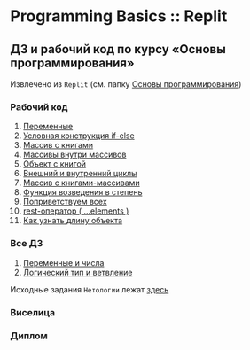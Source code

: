 # Programming Basics :: Replit
## ДЗ и рабочий код по курсу «Основы программирования»
Извлечено из `Replit` (см. папку [Основы программирования](https://replit.com/repls/folder/%D0%9E%D1%81%D0%BD%D0%BE%D0%B2%D1%8B%20%D0%BF%D1%80%D0%BE%D0%B3%D1%80%D0%B0%D0%BC%D0%BC%D0%B8%D1%80%D0%BE%D0%B2%D0%B0%D0%BD%D0%B8%D1%8F))

### Рабочий код
1. [Переменные](./basics_1-Main//1-MyFirstNode.js)
2. [Условная конструкция if-else](./basics_1-Main/2-itCaseUpload.js)
3. [Массив с книгами](./basics_1-Main/3-booksMassive.js)
4. [Массивы внутри массивов](./basics_1-Main/4-massive-inside-booksMassive.js)
5. [Объект с книгой](./basics_1-Main/5-object-of-Book.js)
6. [Внешний и внутренний циклы](./basics_1-Main/6-outer-and-inner-loops.js)
7. [Массив с книгами-массивами](./basics_1-Main/7-books-Massive.js)
8. [Функция возведения в степень](./basics_1-Main/8-exponentiation-function.js)
9. [Поприветствуем всех](./basics_1-Main/9-greatingAll-function.js)
10. [rest-оператор ( ...elements )](./basics_1-Main/10-rest-elements.js)
11.  [Как узнать длину объекта](./basics_1-Main/11-length-of-object.js)

### Все ДЗ
1. [Переменные и числа](./basics_2-Homework/1-variables/README.md)
2. [Логический тип и ветвление](./basics_2-Homework/2-if-and-boolean/README.md)

Исходные задания `Нетологии` лежат [здесь](https://github.com/netology-code/pb-homeworks/)
### Виселица
### Диплом